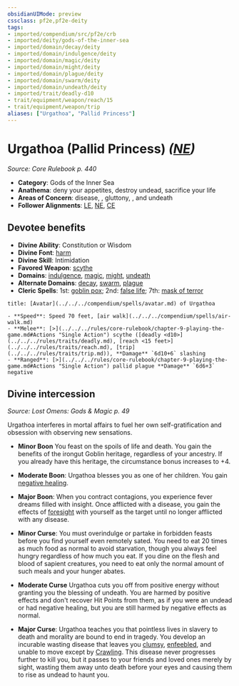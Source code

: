 ```yaml
---
obsidianUIMode: preview
cssclass: pf2e,pf2e-deity
tags:
- imported/compendium/src/pf2e/crb
- imported/deity/gods-of-the-inner-sea
- imported/domain/decay/deity
- imported/domain/indulgence/deity
- imported/domain/magic/deity
- imported/domain/might/deity
- imported/domain/plague/deity
- imported/domain/swarm/deity
- imported/domain/undeath/deity
- imported/trait/deadly-d10
- trait/equipment/weapon/reach/15
- trait/equipment/weapon/trip
aliases: ["Urgathoa", "Pallid Princess"]
---
```

# Urgathoa (Pallid Princess) *([NE](neutral-evil-b1.md))*  
*Source: Core Rulebook p. 440*  

- **Category**: Gods of the Inner Sea
- **Anathema**: deny your appetites, destroy undead, sacrifice your life
- **Areas of Concern**: disease, , gluttony, , and undeath
- **Follower Alignments**: [LE](lawful-evil-b1.md), [NE](neutral-evil-b1.md), [CE](chaotic-evil-b1.md)

## Devotee benefits

- **Divine Ability**: Constitution or Wisdom
- **Divine Font**: [harm](../../spells/harm.md)
- **Divine Skill**: Intimidation
- **Favored Weapon**: [scythe](../../equipment/items/scythe.md)
- **Domains**: [indulgence](../domains.md#Indulgence), [magic](../domains.md#Magic), [might](../domains.md#Might), [undeath](../domains.md#Undeath)
- **Alternate Domains**: [decay](../domains.md#Decay), [swarm](../domains.md#Swarm), [plague](../domains.md#Plague)
- **Cleric Spells**: 1st: [goblin pox](../../spells/goblin-pox.md); 2nd: [false life](../../spells/false-life.md); 7th: [mask of terror](../../spells/mask-of-terror.md)

```ad-embed-avatar
title: [Avatar](../../../compendium/spells/avatar.md) of Urgathoa

- **Speed**: Speed 70 feet, [air walk](../../../compendium/spells/air-walk.md)
- **Melee**: [>](../../../rules/core-rulebook/chapter-9-playing-the-game.md#Actions "Single Action") scythe ([deadly <d10>](../../../rules/traits/deadly.md), [reach <15 feet>](../../../rules/traits/reach.md), [trip](../../../rules/traits/trip.md)), **Damage** `6d10+6` slashing
- **Ranged**: [>](../../../rules/core-rulebook/chapter-9-playing-the-game.md#Actions "Single Action") pallid plague **Damage** `6d6+3` negative
```

## Divine intercession
*Source: Lost Omens: Gods & Magic p. 49*

Urgathoa interferes in mortal affairs to fuel her own self-gratification and obsession with observing new sensations.

- **Minor Boon** You feast on the spoils of life and death. You gain the benefits of the irongut Goblin heritage, regardless of your ancestry. If you already have this heritage, the circumstance bonus increases to +4.
- **Moderate Boon**: Urgathoa blesses you as one of her children. You gain [negative healing](negative-healing-b2.md).
- **Major Boon**: When you contract contagions, you experience fever dreams filled with insight. Once afflicted with a disease, you gain the effects of [foresight](../../spells/foresight.md) with yourself as the target until no longer afflicted with any disease.

- **Minor Curse**: You must overindulge or partake in forbidden feasts before you find yourself even remotely sated. You need to eat 20 times as much food as normal to avoid starvation, though you always feel hungry regardless of how much you eat. If you dine on the flesh and blood of sapient creatures, you need to eat only the normal amount of such meals and your hunger abates.
- **Moderate Curse** Urgathoa cuts you off from positive energy without granting you the blessing of undeath. You are harmed by positive effects and don't recover Hit Points from them, as if you were an undead or had negative healing, but you are still harmed by negative effects as normal.
- **Major Curse**: Urgathoa teaches you that pointless lives in slavery to death and morality are bound to end in tragedy. You develop an incurable wasting disease that leaves you [clumsy](conditions.md#Clumsy), [enfeebled](conditions.md#Enfeebled), and unable to move except by [Crawling](crawl.md). This disease never progresses further to kill you, but it passes to your friends and loved ones merely by sight, wasting them away unto death before your eyes and causing them to rise as undead to haunt you.
